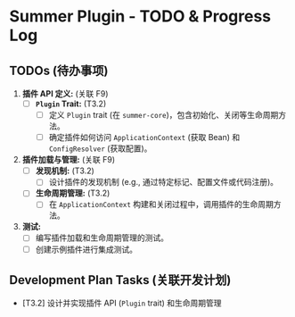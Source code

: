 # Summer Plugin - TODO & Progress Log

## TODOs (待办事项)

1.  **插件 API 定义:** (关联 F9)
    - [ ] **`Plugin` Trait:** (T3.2)
      - [ ] 定义 `Plugin` trait (在 `summer-core`)，包含初始化、关闭等生命周期方法。
      - [ ] 确定插件如何访问 `ApplicationContext` (获取 Bean) 和 `ConfigResolver` (获取配置)。
2.  **插件加载与管理:** (关联 F9)
    - [ ] **发现机制:** (T3.2)
      - [ ] 设计插件的发现机制 (e.g., 通过特定标记、配置文件或代码注册)。
    - [ ] **生命周期管理:** (T3.2)
      - [ ] 在 `ApplicationContext` 构建和关闭过程中，调用插件的生命周期方法。
3.  **测试:**
    - [ ] 编写插件加载和生命周期管理的测试。
    - [ ] 创建示例插件进行集成测试。

## Development Plan Tasks (关联开发计划)

- [T3.2] 设计并实现插件 API (`Plugin` trait) 和生命周期管理
